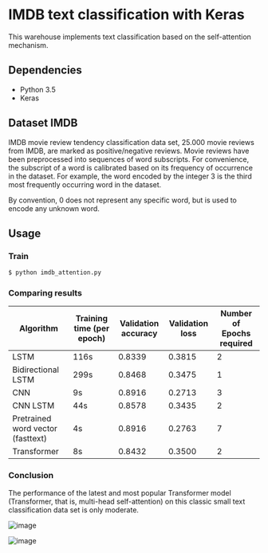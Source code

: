 # IMDB text classification with Keras

This warehouse implements text classification based on the self-attention mechanism.

## Dependencies

- Python 3.5
- Keras 

## Dataset IMDB

IMDB movie review tendency classification data set, 25.000 movie reviews from IMDB, are marked as positive/negative reviews. Movie reviews have been preprocessed into sequences of word subscripts. For convenience, the subscript of a word is calibrated based on its frequency of occurrence in the dataset. For example, the word encoded by the integer 3 is the third most frequently occurring word in the dataset.

By convention, 0 does not represent any specific word, but is used to encode any unknown word.

## Usage

### Train
```bash
$ python imdb_attention.py
```

### Comparing results

|Algorithm|Training time (per epoch)|Validation accuracy|Validation loss|Number of Epochs required|
|---|---|---|---|---|
|LSTM|116s|0.8339|0.3815|2|
|Bidirectional LSTM|299s|0.8468|0.3475|1|
|CNN|9s|0.8916|0.2713|3|
|CNN LSTM|44s|0.8578|0.3435|2|
|Pretrained word vector (fasttext)|4s|0.8916|0.2763|7|
|Transformer|8s|0.8432|0.3500|2|

### Conclusion

The performance of the latest and most popular Transformer model (Transformer, that is, multi-head self-attention) on this classic small text classification data set is only moderate.

![image](https://github.com/foamliu/Self-Attention-Keras/raw/master/images/XunlianShijian.PNG)

![image](https://github.com/foamliu/Self-Attention-Keras/raw/master/images/Zhunquelv.PNG)




